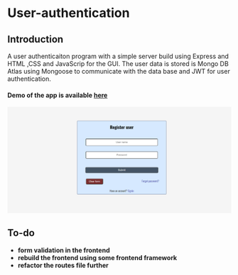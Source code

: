 # User-authentication

## Introduction

A user authenticaiton program with a simple server build using Express and HTML ,CSS and JavaScrip for the GUI. The user data is stored is Mongo DB Atlas using Mongoose to communicate with the data base and JWT for user authentication.

#### Demo of the app is available [here](https://authentication-exercise.herokuapp.com/)

![Registration form](authentication.png)

## To-do

- **form validation in the frontend**
- **rebuild the frontend using some frontend framework**
- **refactor the routes file further**
